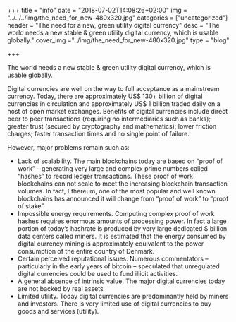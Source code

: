 +++
title = "info"
date = "2018-07-02T14:08:26+02:00"
img = "../../../img/the_need_for_new-480x320.jpg"
categories = ["uncategorized"]
header = "The need for a new, green utility digital currency"
desc = "The world needs a new stable &amp; green utility digital currency, which is usable globally."
cover_img ="../img/the_need_for_new-480x320.jpg"
type = "blog"

+++

The world needs a new stable & green utility digital currency, which is usable globally.

Digital currencies are well on the way to full acceptance as a mainstream currency. Today, there are approximately US$ 130+ billion of digital currencies in circulation and approximately US$ 1 billion traded daily on a host of open market exchanges. Benefits of digital currencies include direct peer to peer transactions (requiring no intermediaries such as banks); greater trust (secured by cryptography and mathematics); lower friction charges; faster transaction times and no single point of failure.

However, major problems remain such as:

* Lack of scalability. The main blockchains today are based on “proof of work” – generating very large and complex prime numbers called “hashes” to record ledger transactions. These proof of work blockchains can not scale to meet the increasing blockchain transaction volumes. In fact, Ethereum, one of the most popular and well known blockchains has announced it will change from “proof of work” to “proof of stake”
* Impossible energy requirements. Computing complex proof of work hashes requires enormous amounts of processing power. In fact a large portion of today’s hashrate is produced by very large dedicated $ billion data centers called miners. It is estimated that the energy consumed by digital currency mining is approximately equivalent to the power consumption of the entire country of Denmark.
* Certain perceived reputational issues. Numerous commentators – particularly in the early years of bitcoin – speculated that unregulated digital currencies could be used to fund illicit activities.
* A general absence of intrinsic value. The major digital currencies today are not backed by real assets
* Limited utility. Today digital currencies are predominantly held by miners and investors. There is very limited use of digital currencies to buy goods and services (utility).
